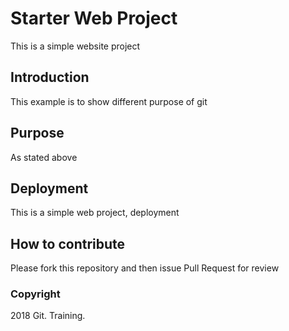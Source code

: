 # Starter Web Project

This is a simple website project

## Introduction

This example is to show different purpose of git

## Purpose

As stated above

## Deployment

This is a simple web project, deployment

## How to contribute
Please fork this repository and then issue Pull Request for review

### Copyright

2018 Git. Training.